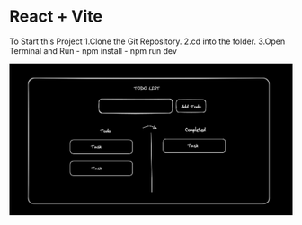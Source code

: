 # React + Vite

To Start this Project
1.Clone the Git Repository.
2.cd into the folder.
3.Open Terminal and 
   Run - npm install - npm run dev

![alt text](image.png)
